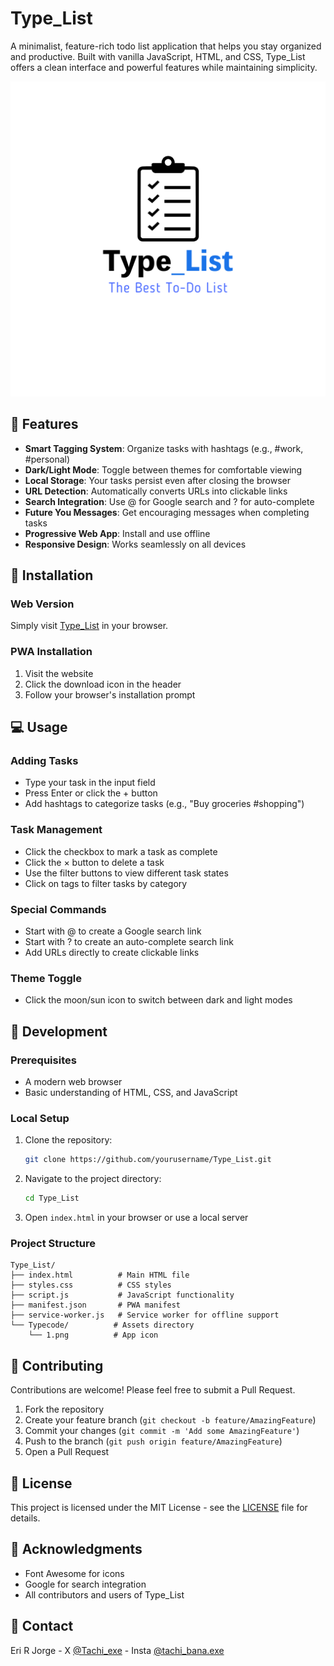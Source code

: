 # Type_List

A minimalist, feature-rich todo list application that helps you stay organized and productive. Built with vanilla JavaScript, HTML, and CSS, Type_List offers a clean interface and powerful features while maintaining simplicity.

![Type_List Screenshot](Typecode/1.png)

## 🌟 Features

- **Smart Tagging System**: Organize tasks with hashtags (e.g., #work, #personal)
- **Dark/Light Mode**: Toggle between themes for comfortable viewing
- **Local Storage**: Your tasks persist even after closing the browser
- **URL Detection**: Automatically converts URLs into clickable links
- **Search Integration**: Use @ for Google search and ? for auto-complete
- **Future You Messages**: Get encouraging messages when completing tasks
- **Progressive Web App**: Install and use offline
- **Responsive Design**: Works seamlessly on all devices

## 🚀 Installation

### Web Version
Simply visit [Type_List](https://your-domain.com) in your browser.

### PWA Installation
1. Visit the website
2. Click the download icon in the header
3. Follow your browser's installation prompt

## 💻 Usage

### Adding Tasks
- Type your task in the input field
- Press Enter or click the + button
- Add hashtags to categorize tasks (e.g., "Buy groceries #shopping")

### Task Management
- Click the checkbox to mark a task as complete
- Click the × button to delete a task
- Use the filter buttons to view different task states
- Click on tags to filter tasks by category

### Special Commands
- Start with @ to create a Google search link
- Start with ? to create an auto-complete search link
- Add URLs directly to create clickable links

### Theme Toggle
- Click the moon/sun icon to switch between dark and light modes

## 🔧 Development

### Prerequisites
- A modern web browser
- Basic understanding of HTML, CSS, and JavaScript

### Local Setup
1. Clone the repository:
   ```bash
   git clone https://github.com/yourusername/Type_List.git
   ```
2. Navigate to the project directory:
   ```bash
   cd Type_List
   ```
3. Open `index.html` in your browser or use a local server

### Project Structure
```
Type_List/
├── index.html          # Main HTML file
├── styles.css          # CSS styles
├── script.js           # JavaScript functionality
├── manifest.json       # PWA manifest
├── service-worker.js   # Service worker for offline support
└── Typecode/          # Assets directory
    └── 1.png          # App icon
```

## 🤝 Contributing

Contributions are welcome! Please feel free to submit a Pull Request.

1. Fork the repository
2. Create your feature branch (`git checkout -b feature/AmazingFeature`)
3. Commit your changes (`git commit -m 'Add some AmazingFeature'`)
4. Push to the branch (`git push origin feature/AmazingFeature`)
5. Open a Pull Request

## 📝 License

This project is licensed under the MIT License - see the [LICENSE](LICENSE) file for details.

## 🙏 Acknowledgments

- Font Awesome for icons
- Google for search integration
- All contributors and users of Type_List

## 📧 Contact

Eri R Jorge - X [@Tachi_exe](https://x.com/Tachi_exe) - Insta [@tachi_bana.exe](https://www.instagram.com/tachi_bana.exe/)
